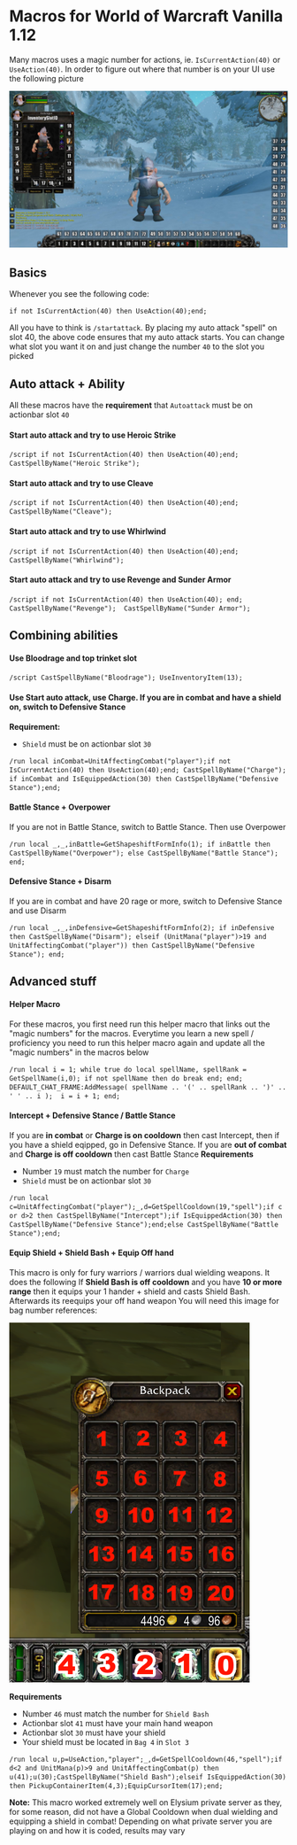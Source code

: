 # Macros for World of Warcraft Vanilla 1.12
Many macros uses a magic number for actions, ie. `IsCurrentAction(40)` or `UseAction(40)`. In order to figure out where that number is on your UI use the following picture

![WoW Actionbar Slotnumbers](https://github.com/DBFBlackbull/wow-macros/raw/master/img/wow-actionsbar-slotnumbers.jpg)

## Basics
Whenever you see the following code:
```
if not IsCurrentAction(40) then UseAction(40);end;
```
All you have to think is `/startattack`. By placing my auto attack "spell" on slot 40, the above code ensures that my auto attack starts. You can change what slot you want it on and just change the number `40` to the slot you picked

## Auto attack + Ability
All these macros have the **requirement** that `Autoattack` must be on actionbar slot `40`

#### Start auto attack and try to use Heroic Strike
```
/script if not IsCurrentAction(40) then UseAction(40);end; CastSpellByName("Heroic Strike");
```
#### Start auto attack and try to use Cleave
```
/script if not IsCurrentAction(40) then UseAction(40);end; CastSpellByName("Cleave");
```
#### Start auto attack and try to use Whirlwind
```
/script if not IsCurrentAction(40) then UseAction(40);end; CastSpellByName("Whirlwind");
```
#### Start auto attack and try to use Revenge and Sunder Armor
```
/script if not IsCurrentAction(40) then UseAction(40); end; CastSpellByName("Revenge");  CastSpellByName("Sunder Armor");
```
## Combining abilities
#### Use Bloodrage and top trinket slot
```
/script CastSpellByName("Bloodrage"); UseInventoryItem(13);
```
#### Use Start auto attack, use Charge. If you are in combat and have a shield on, switch to Defensive Stance
**Requirement:**
- `Shield` must be on actionbar slot `30`
```
/run local inCombat=UnitAffectingCombat("player");if not IsCurrentAction(40) then UseAction(40);end; CastSpellByName("Charge"); if inCombat and IsEquippedAction(30) then CastSpellByName("Defensive Stance");end;
```
#### Battle Stance + Overpower
If you are not in Battle Stance, switch to Battle Stance. Then use Overpower
```
/run local _,_,inBattle=GetShapeshiftFormInfo(1); if inBattle then CastSpellByName("Overpower"); else CastSpellByName("Battle Stance"); end;
```
#### Defensive Stance + Disarm
If you are in combat and have 20 rage or more, switch to Defensive Stance and use Disarm
```
/run local _,_,inDefensive=GetShapeshiftFormInfo(2); if inDefensive then CastSpellByName("Disarm"); elseif (UnitMana("player")>19 and UnitAffectingCombat("player")) then CastSpellByName("Defensive Stance"); end;
```

## Advanced stuff
#### Helper Macro
For these macros, you first need run this helper macro that links out the "magic numbers" for the macros. Everytime you learn a new spell / proficiency you need to run this helper macro again and update all the "magic numbers" in the macros below
```
/run local i = 1; while true do local spellName, spellRank = GetSpellName(i,0); if not spellName then do break end; end; DEFAULT_CHAT_FRAME:AddMessage( spellName .. '(' .. spellRank .. ')' .. ' ' .. i );  i = i + 1; end;
```
#### Intercept + Defensive Stance / Battle Stance
If you are **in combat** or **Charge is on cooldown** then cast Intercept, then if you have a shield eqipped, go in Defensive Stance.
If you are **out of combat** and **Charge is off cooldown** then cast Battle Stance
**Requirements**
- Number `19` must match the number for `Charge`
- `Shield` must be on actionbar slot `30`
```
/run local c=UnitAffectingCombat("player");_,d=GetSpellCooldown(19,"spell");if c or d>2 then CastSpellByName("Intercept");if IsEquippedAction(30) then CastSpellByName("Defensive Stance");end;else CastSpellByName("Battle Stance");end;
```
#### Equip Shield + Shield Bash + Equip Off hand
This macro is only for fury warriors / warriors dual wielding weapons. It does the following
If **Shield Bash is off cooldown** and you have **10 or more range** then it equips your 1 hander + shield and casts Shield Bash. Afterwards its reequips your off hand weapon
You will need this image for bag number references:

![WoW Bags Slotnumbers](https://github.com/DBFBlackbull/wow-macros/raw/master/img/wow-bag-slots.png)

**Requirements**
- Number `46` must match the number for `Shield Bash`
- Actionbar slot `41` must have your main hand weapon
- Actionbar slot `30` must have your shield
- Your shield must be located in `Bag 4` in `Slot 3`
```
/run local u,p=UseAction,"player";_,d=GetSpellCooldown(46,"spell");if d<2 and UnitMana(p)>9 and UnitAffectingCombat(p) then u(41);u(30);CastSpellByName("Shield Bash");elseif IsEquippedAction(30) then PickupContainerItem(4,3);EquipCursorItem(17);end;
```
**Note:** This macro worked extremely well on Elysium private server as they, for some reason, did not have a Global Cooldown when dual wielding and equipping a shield in combat! Depending on what private server you are playing on and how it is coded, results may vary
